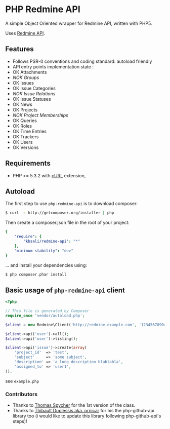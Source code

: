 # PHP Redmine API

A simple Object Oriented wrapper for Redmine API, written with PHP5.

Uses [Redmine API](http://www.redmine.org/projects/redmine/wiki/Rest_api/).

## Features

* Follows PSR-0 conventions and coding standard: autoload friendly
* API entry points implementation state :
 * OK Attachments
 * *NOK Groups*
 * OK Issues
 * OK Issue Categories
 * *NOK Issue Relations*
 * OK Issue Statuses
 * OK News
 * OK Projects
 * *NOK Project Memberships*
 * OK Queries
 * OK Roles
 * OK Time Entries
 * OK Trackers
 * OK Users
 * OK Versions

## Requirements

* PHP >= 5.3.2 with [cURL](http://php.net/manual/en/book.curl.php) extension,

## Autoload

The first step to use `php-redmine-api` is to download composer:

```bash
$ curl -s http://getcomposer.org/installer | php
```

Then create a composer.json file in the root of your project:

```yaml
{
    "require": {
        "kbsali/redmine-api": "*"
    },
    "minimum-stability": "dev"
}
```

... and install your dependencies using:
```bash
$ php composer.phar install
```

## Basic usage of `php-redmine-api` client

```php
<?php

// This file is generated by Composer
require_once 'vendor/autoload.php';

$client = new Redmine\Client('http://redmine.example.com', '1234567890abcdfgh');

$client->api('user')->all();
$client->api('user')->listing();

$client->api('issue')->create(array(
    'project_id'  => 'test',
    'subject'     => 'some subject',
    'description' => 'a long description blablabla',
    'assigned_to' => 'user1',
));
```

see `example.php`

### Contributors

- Thanks to [Thomas Spycher](http://tspycher.com/2011/03/using-the-redmine-api-with-php/) for the 1st version of the class.
- Thanks to [Thibault Duplessis aka. ornicar](https://github.com/ornicar) for his the php-github-api library too (i would like to update this library following php-github-api's steps)!